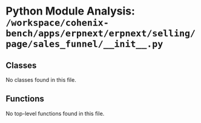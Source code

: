 # Python Module Analysis: `/workspace/cohenix-bench/apps/erpnext/erpnext/selling/page/sales_funnel/__init__.py`

## Classes

No classes found in this file.


## Functions

No top-level functions found in this file.
